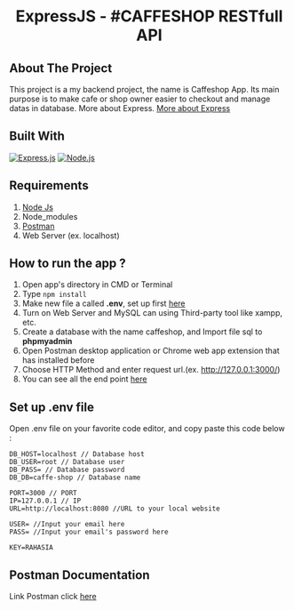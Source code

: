<h1 align="center">ExpressJS - #CAFFESHOP RESTfull API</h1>

## About The Project

This project is a my backend project, the name is Caffeshop App. Its main purpose is to make cafe or shop owner easier to checkout and manage datas in database. More about Express. [More about Express](https://en.wikipedia.org/wiki/Express.js)

## Built With

[![Express.js](https://img.shields.io/badge/Express.js-4.x-orange.svg?style=rounded-square)](https://expressjs.com/en/starter/installing.html)
[![Node.js](https://img.shields.io/badge/Node.js-v.12.16-green.svg?style=rounded-square)](https://nodejs.org/)

## Requirements

1. <a href="https://nodejs.org/en/download/">Node Js</a>
2. Node_modules
3. <a href="https://www.getpostman.com/">Postman</a>
4. Web Server (ex. localhost)

## How to run the app ?

1. Open app's directory in CMD or Terminal
2. Type `npm install`
3. Make new file a called **.env**, set up first [here](#set-up-env-file)
4. Turn on Web Server and MySQL can using Third-party tool like xampp, etc.
5. Create a database with the name caffeshop, and Import file sql to **phpmyadmin**
6. Open Postman desktop application or Chrome web app extension that has installed before
7. Choose HTTP Method and enter request url.(ex. http://127.0.0.1:3000/)
8. You can see all the end point [here](#postman-documentation)

## Set up .env file

Open .env file on your favorite code editor, and copy paste this code below :

```
DB_HOST=localhost // Database host
DB_USER=root // Database user
DB_PASS= // Database password
DB_DB=caffe-shop // Database name

PORT=3000 // PORT
IP=127.0.0.1 // IP
URL=http://localhost:8080 //URL to your local website

USER= //Input your email here
PASS= //Input your email's password here

KEY=RAHASIA
```

## Postman Documentation

Link Postman click [here](https://documenter.getpostman.com/view/11699211/TVRoX655)
